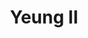 ---
layout: place
title: "Yeung II"
permalink: /new-jersey/hoboken/yeung-ii.html
stateAbbr: NJ
stateName: New Jersey
cityName: Hoboken
seo:
  name: "Yeung II"
  type: Restaurant
  links: http://www.yeung2sushi.com/
description: "Snug spot for dine-in or delivery Chinese & Japanese staples, plus sushi & vegetarian options. Yeung II serves delicious sushi in Hoboken, New Jersey. Try fresh Japanese dishes for a great dining experience. Available for takeout, delivery, lunch, and dinner."
place_id: ChIJNTW-MthZwokRsyTH5DySbdk
photos:
  - name: >-
      places/ChIJNTW-MthZwokRsyTH5DySbdk/photos/AeeoHcLtEv-mh54AdmfFvntB9d7lV00MIvAZ2vnUyH5ulP9T6gBscP1Ln_OmsMI37WtzGO0s2ZddntE6wCQ2KsPUTqrFjKHh6Fqn169hhIeMmlhyjt5aWln8lBztp7TeJcNlG7VQBwsPvC1PASolz1T9u-P7Xa8GF8Y83CqAe972wnk8ihLXLkfV5eBwNbPvnii9xR7ysOIaznyQt0L7GGUiXVeUmf4WrYPbqnhVzqRKX4k_Lufek7sX-eDjISJ4CBDm3g2LM4dJ7ts6n10hZeiPG-3r2bcmZS4PjCtJf5SuYy_YySjYQkpFWAtYj_D26ceWD8BLiX0gO4PuEnFqFXNXOYV-4Tf06lcbyJmlXgYS3XtBYEeqxDEJQfezYAtDqQd3fbsGbeslKHlprgsH_2yznvmSIUEbkQh-xlBMYqY4Rwm7mQ
    widthPx: 4032
    heightPx: 3024
    authorAttributions:
      - displayName: Marcello D'Aureli
        uri: https://maps.google.com/maps/contrib/104943397697325629919
        photoUri: >-
          https://lh3.googleusercontent.com/a-/ALV-UjXxnWLatdzKgRS_zOLFTq_cHBupr0kbgf972xXd4DoT1ADnXUYuHA=s100-p-k-no-mo
    flagContentUri: >-
      https://www.google.com/local/imagery/report/?cb_client=maps_api_places.places_api&image_key=!1e10!2sCIHM0ogKEICAgIDm-4XRVg&hl=en-US
    googleMapsUri: >-
      https://www.google.com/maps/place//data=!3m4!1e2!3m2!1sCIHM0ogKEICAgIDm-4XRVg!2e10!4m2!3m1!1s0x89c259d832be3535:0xd96d923ce4c724b3
  - name: >-
      places/ChIJNTW-MthZwokRsyTH5DySbdk/photos/AeeoHcJQB0OwPPII4l9e9eN5NAhvJaQ4wM9LR6jTw239wRwiCCeX-PE7ahdkd-BuAjLyTrD0nSBJ5tBsEQO4uRzQ-cGdeDKPept8spN7VIxodLo9B429JW7NyXT5o5I883t4ihsTTPH-wHYWo_94UxUKoNhR5rljgTq-ztT_jz3hN_V1QLreJrtrotOV7_T3j4KRCn5sf9-XE8h5KBCKIkHooaEdwEXjcltSqoS1ouLEZMVyxPO5JYbRbbUxU2OtweYb4fCrVnVhkQp0Xm1jUDMuKzyyS27kSC6unbSimmEgxLU
    widthPx: 600
    heightPx: 348
    authorAttributions:
      - displayName: Yeung II
        uri: https://maps.google.com/maps/contrib/108903509044911751943
        photoUri: >-
          https://lh3.googleusercontent.com/a-/ALV-UjVc0zXdvyH1D2d7g48PxMq1INdpH9trbznxzlaVO8912phR-g=s100-p-k-no-mo
    flagContentUri: >-
      https://www.google.com/local/imagery/report/?cb_client=maps_api_places.places_api&image_key=!1e10!2sAF1QipPln0xIVP94nTP5UdI4wDbdWnEt36ZUSvx3zaE&hl=en-US
    googleMapsUri: >-
      https://www.google.com/maps/place//data=!3m4!1e2!3m2!1sAF1QipPln0xIVP94nTP5UdI4wDbdWnEt36ZUSvx3zaE!2e10!4m2!3m1!1s0x89c259d832be3535:0xd96d923ce4c724b3
  - name: >-
      places/ChIJNTW-MthZwokRsyTH5DySbdk/photos/AeeoHcLW7a1oJoCKVs7B7v_vAmoQjC9qoWxgY1hLxMza4hiqrYiWEQ6pV1XCZXNFmvews5Lh0V6rrY9vv7l4oswk-_lHDipnMvFAc4zIs8uDjv8GmP50C4Qaa7ztploHTSdw0DaFgSUsr54d5O8QRjGx4Ex94AX-6Gmis_JcdDMTEgnRvfBtQexDRH3kPGk7dY7X1dGpB-_de5gTxKK1Xt8DBa_iyoyuZITbai_8ZDwDxc7EuZaK4YkuNMsiK8AwYVG2mXQACYmaChPxnrYZ62jAYYVvgNSOctAG6I9pqikjn7I
    widthPx: 1488
    heightPx: 983
    authorAttributions:
      - displayName: Yeung II
        uri: https://maps.google.com/maps/contrib/108903509044911751943
        photoUri: >-
          https://lh3.googleusercontent.com/a-/ALV-UjVc0zXdvyH1D2d7g48PxMq1INdpH9trbznxzlaVO8912phR-g=s100-p-k-no-mo
    flagContentUri: >-
      https://www.google.com/local/imagery/report/?cb_client=maps_api_places.places_api&image_key=!1e10!2sAF1QipPve5GRVIK-oYjaUKZE9dGKgQ8NqjYADNDnafs&hl=en-US
    googleMapsUri: >-
      https://www.google.com/maps/place//data=!3m4!1e2!3m2!1sAF1QipPve5GRVIK-oYjaUKZE9dGKgQ8NqjYADNDnafs!2e10!4m2!3m1!1s0x89c259d832be3535:0xd96d923ce4c724b3
  - name: >-
      places/ChIJNTW-MthZwokRsyTH5DySbdk/photos/AeeoHcJabboIOEbqzulWjKYxUONFLd0_82YbY9OpfImBx7E41CNPrvKsNN3i93X_VuXkUVcggVV5Gn01sRoid2kprqrKqRFg4_aYkX6AI6z27v4NUU790IigIKIr1xEfCKAV-Uesw7Yx5bLmZGIVZKxRag_6Z6__L6XneyToEN55mWbWARd1aGuAzm9azCLXlSQii7lYcHw_sgdRprdFYblREdQHum1t-HW6Rt83APJ-OYbbnpV9bsqUc96WU5nnQwLVLBY6gC0cZvL1wMefM8MOJPZAqh43c7f6oNg655zTmSJgG-sLtLOeIxzZBIFsJKroC0bxJe9-eHLwOzl5uGmMl8OVbLmk_mrLSn2Ns292jv7FuZkRzzUaogEnjxFG6w6r8pRqGP5znom6Jtv3PxSUpkTJgMiJBiVN5kWEPXdZ_H8zERc
    widthPx: 4032
    heightPx: 3024
    authorAttributions:
      - displayName: Ty Nie
        uri: https://maps.google.com/maps/contrib/106614937737848797307
        photoUri: >-
          https://lh3.googleusercontent.com/a-/ALV-UjUfHzKVeurYA67V56oFOc1FE9DykZR9One7910yONqQEucyUtY=s100-p-k-no-mo
    flagContentUri: >-
      https://www.google.com/local/imagery/report/?cb_client=maps_api_places.places_api&image_key=!1e10!2sCIHM0ogKEICAgICp2b-huwE&hl=en-US
    googleMapsUri: >-
      https://www.google.com/maps/place//data=!3m4!1e2!3m2!1sCIHM0ogKEICAgICp2b-huwE!2e10!4m2!3m1!1s0x89c259d832be3535:0xd96d923ce4c724b3
  - name: >-
      places/ChIJNTW-MthZwokRsyTH5DySbdk/photos/AeeoHcIPcyT5sRfftCvF7dfjA7P0rJkUXbC0nMhebHSr0v7ox-9P3vEqqy-GpOd2d59yOXW6kwFcEeM4o41hElL9CaMVxADzIHP2N2OMFt3XfX543tNMyC03OSyHsiyYa6lSjScFOU6B16fG2ArVI8SD5kKJzud3GR_sLEE8fGSIIPOtN1x2TYXzjbxdvBo02TiNuJ7BHAqAD-nrUArfInmibhVibEASiFHW9ynVRUJjDrn8NnhWbSUPc5s2XF2WGwe4QEkHYB7uv3V1ctByYMUwYnZ73GwQspkoJdF3x_9Vamg
    widthPx: 1500
    heightPx: 998
    authorAttributions:
      - displayName: Yeung II
        uri: https://maps.google.com/maps/contrib/108903509044911751943
        photoUri: >-
          https://lh3.googleusercontent.com/a-/ALV-UjVc0zXdvyH1D2d7g48PxMq1INdpH9trbznxzlaVO8912phR-g=s100-p-k-no-mo
    flagContentUri: >-
      https://www.google.com/local/imagery/report/?cb_client=maps_api_places.places_api&image_key=!1e10!2sAF1QipMKgJzgBDkNh9P6AF2O9P78zdOZ2RfnmWUnI3k&hl=en-US
    googleMapsUri: >-
      https://www.google.com/maps/place//data=!3m4!1e2!3m2!1sAF1QipMKgJzgBDkNh9P6AF2O9P78zdOZ2RfnmWUnI3k!2e10!4m2!3m1!1s0x89c259d832be3535:0xd96d923ce4c724b3
  - name: >-
      places/ChIJNTW-MthZwokRsyTH5DySbdk/photos/AeeoHcI-SmT64eHARdEZMf3F_Fy6deYM80C5cuDSxyie9kght4IEE9fq8xCwiz2X5rmiqoWEjbYBBZTQ0-C73DKXY---90bXDe2uDcNJ4OH0vqUlu0bNA4qkP_oHJzkVuqioXkB6w0pJdYDoZZ2gFGY1ISFpkOx8ztFkdlo1zP7pexaGT7qeePS8I_Y3yObWJ8pxYnuDSgizYX__QMqrpuVrfEUehobovlLrCuOXgP-wuDh4ddkMpGM2RbSE6n0XoQSq5QCcatBkOBjHLVrCqWC-un8IlTb4ri7E0b0ZzXGnOZ7NEUZl1mOAFpdewULLVXwzhcAEJ-d8g23QLYpkTbXM6HG12knlU7j1aT2AiQRS4V3lfz5kMhOmYQ1rHYAIjj9gAqdXjs6DKG-Vz-mEaYicg-GTknDyiN8tQcD6ICcbVINq0QHS
    widthPx: 3024
    heightPx: 4032
    authorAttributions:
      - displayName: Natasha C
        uri: https://maps.google.com/maps/contrib/118362468710284320173
        photoUri: >-
          https://lh3.googleusercontent.com/a-/ALV-UjVvVZAI76LFrxeWUhnPLl43WGUoJYwEyzdLCkn0lSd3KzjzAEtY=s100-p-k-no-mo
    flagContentUri: >-
      https://www.google.com/local/imagery/report/?cb_client=maps_api_places.places_api&image_key=!1e10!2sCIHM0ogKEICAgMCw9_nZ3gE&hl=en-US
    googleMapsUri: >-
      https://www.google.com/maps/place//data=!3m4!1e2!3m2!1sCIHM0ogKEICAgMCw9_nZ3gE!2e10!4m2!3m1!1s0x89c259d832be3535:0xd96d923ce4c724b3
  - name: >-
      places/ChIJNTW-MthZwokRsyTH5DySbdk/photos/AeeoHcKBUc2dM3wLoZH-eX1N6HUlvTV3q6AojYZymrzplSMDr-a3V7LkFQLKPtPAloSWfIqZ34C2qK8FGdBNTkJdOkI0RzFWKh0ERRLrH0JSd29Mn8yxdQNWjPqP2kEYXtPoJo47QjQC_z4IYNBngFvcWKhc7YtKyyPM3khGtASrqN5o81oKOdQ13RL_6HbqCgWB6FN1Kcg7BjqNYIlY1c2jnmf9FapJdsiAUPfURYLL2dOa1xgLhqfqpglqgTgIP0Jjg0WNkbtzinnezdpaJCiQmD7EFy6F4fLaP7_4OdTcI5Y
    widthPx: 1512
    heightPx: 2016
    authorAttributions:
      - displayName: Yeung II
        uri: https://maps.google.com/maps/contrib/108903509044911751943
        photoUri: >-
          https://lh3.googleusercontent.com/a-/ALV-UjVc0zXdvyH1D2d7g48PxMq1INdpH9trbznxzlaVO8912phR-g=s100-p-k-no-mo
    flagContentUri: >-
      https://www.google.com/local/imagery/report/?cb_client=maps_api_places.places_api&image_key=!1e10!2sAF1QipMoo_HyxdGm1BnbMBdIkFaGqUf9yT8sk0j1PEA&hl=en-US
    googleMapsUri: >-
      https://www.google.com/maps/place//data=!3m4!1e2!3m2!1sAF1QipMoo_HyxdGm1BnbMBdIkFaGqUf9yT8sk0j1PEA!2e10!4m2!3m1!1s0x89c259d832be3535:0xd96d923ce4c724b3
  - name: >-
      places/ChIJNTW-MthZwokRsyTH5DySbdk/photos/AeeoHcLvHRehqBu8GjqQgLdU0dPPogXyCJk1LDdLgadTOARshBe_IEpYB1eQEUz76KKMjAzcRryXN38WvEc5we_R6v_wsVmTvkrtYNDmJU5H3qV2u82CPPRzmmlSw_zvR7jaHXNcUNsOQBszEGM8ttWSYvyroNZuDz010m7MWA8g1uVBGbXRwoTRTwBsEaLQ-Ty2igRImIiNPH0NQXO3UFWflDwb4jLolDUOSz0mXJ8nYEtO_X8cK_lRbR_jbjgAeA9k5SWDSyva9uQ2SqIDFC4TsxBeMxBlTWUozH4j-7ekbgw
    widthPx: 1512
    heightPx: 2016
    authorAttributions:
      - displayName: Yeung II
        uri: https://maps.google.com/maps/contrib/108903509044911751943
        photoUri: >-
          https://lh3.googleusercontent.com/a-/ALV-UjVc0zXdvyH1D2d7g48PxMq1INdpH9trbznxzlaVO8912phR-g=s100-p-k-no-mo
    flagContentUri: >-
      https://www.google.com/local/imagery/report/?cb_client=maps_api_places.places_api&image_key=!1e10!2sAF1QipPZLBazQsGAF6Ez6db-_kya1NeAIvILrqQ1S-k&hl=en-US
    googleMapsUri: >-
      https://www.google.com/maps/place//data=!3m4!1e2!3m2!1sAF1QipPZLBazQsGAF6Ez6db-_kya1NeAIvILrqQ1S-k!2e10!4m2!3m1!1s0x89c259d832be3535:0xd96d923ce4c724b3
  - name: >-
      places/ChIJNTW-MthZwokRsyTH5DySbdk/photos/AeeoHcK8ioImxlk4s45XqbKZ1YGUpoMbmNGHxuhr81wuw7euglpkBDfnxR0uyh0PbqXtYWfKVlucGWPy_C5aVXDg380bTFg6S7HrhdiRbCmkt9l6PMyr9J-XYvDlyLVLlfe5MsqavZrcfWIxJmSQNuk8Xt-ejRdEKXnRpjcL-Y2fkbIPIDTeaoilBogjbX9GbAJFNgWhqzEwHT2BTmmNYiF586Ks8D00yYoakpXmtwDdUTZY8oFsg3--6CzUwDHdUG19AFoi71jVwYolKyff3Q8Ww7Gmh21SS8Gh5wW3dDuAMUkoM_5PalTCFVuP6NGNR_m6k_X1fTiyHchOHrIqtCc8NsdePjX-GvxoM6YPnwSLyptZfwjpMLGvVBfmnlfFxXNBigPibSCKK7V0PEsxpHmWDOvGetToynTbigkDuY1j9KNzGw
    widthPx: 3024
    heightPx: 4032
    authorAttributions:
      - displayName: 'N'
        uri: https://maps.google.com/maps/contrib/104078230862722040731
        photoUri: >-
          https://lh3.googleusercontent.com/a/ACg8ocLsLAr4WcAgBRFaQmm_VtnTmHnoWA6EijUgOYHOD9zxuXZs9dXq=s100-p-k-no-mo
    flagContentUri: >-
      https://www.google.com/local/imagery/report/?cb_client=maps_api_places.places_api&image_key=!1e10!2sCIHM0ogKEICAgICfqueTeA&hl=en-US
    googleMapsUri: >-
      https://www.google.com/maps/place//data=!3m4!1e2!3m2!1sCIHM0ogKEICAgICfqueTeA!2e10!4m2!3m1!1s0x89c259d832be3535:0xd96d923ce4c724b3
  - name: >-
      places/ChIJNTW-MthZwokRsyTH5DySbdk/photos/AeeoHcI68SQ9Sr4prdUq6m-aQ1oFj_3uhVOqwnBOoI52l-Li7zibWBw7AIvwIJVFeaGRFmhwl8WBkturwyYxooDL6t9lmMnWzaXF4ExLGeGYjY_yHefn7PiTgnnWoYOwxZyn21zlhsFeGSQGrACRABB5z-pqg2rpb7FT6PLhHgVKZfOD1ypzqtKCZcg2wLiLh79P1efc6aBxE5fx-3Y3z3DDx7Q5f2rbIIAtA4t5HB3Dy_kyUGKJ0GYGfgJ2R8Gw53FlROUQ84gBhMYLLWomwK7Rj0XMizE9ieAdJHcix2ZHlIo
    widthPx: 1512
    heightPx: 2016
    authorAttributions:
      - displayName: Yeung II
        uri: https://maps.google.com/maps/contrib/108903509044911751943
        photoUri: >-
          https://lh3.googleusercontent.com/a-/ALV-UjVc0zXdvyH1D2d7g48PxMq1INdpH9trbznxzlaVO8912phR-g=s100-p-k-no-mo
    flagContentUri: >-
      https://www.google.com/local/imagery/report/?cb_client=maps_api_places.places_api&image_key=!1e10!2sAF1QipNmVPwgZKqJvOdSh64smNb9iqLRi1w8F6LJk7Y&hl=en-US
    googleMapsUri: >-
      https://www.google.com/maps/place//data=!3m4!1e2!3m2!1sAF1QipNmVPwgZKqJvOdSh64smNb9iqLRi1w8F6LJk7Y!2e10!4m2!3m1!1s0x89c259d832be3535:0xd96d923ce4c724b3
address: 1120 Washington St, Hoboken, NJ 07030, USA
street: 1120 Washington St
city: Hoboken
state: NJ
zip: '07030'
country: USA
neighborhood: null
latitude: '40.750785'
longitude: '-74.027091'
accessibility_options:
  wheelchairAccessibleParking: false
business_status: OPERATIONAL
name: Yeung II
google_maps_links:
  directionsUri: >-
    https://www.google.com/maps/dir//''/data=!4m7!4m6!1m1!4e2!1m2!1m1!1s0x89c259d832be3535:0xd96d923ce4c724b3!3e0
  placeUri: https://maps.google.com/?cid=15667339468925772979
  writeAReviewUri: >-
    https://www.google.com/maps/place//data=!4m3!3m2!1s0x89c259d832be3535:0xd96d923ce4c724b3!12e1
  reviewsUri: >-
    https://www.google.com/maps/place//data=!4m4!3m3!1s0x89c259d832be3535:0xd96d923ce4c724b3!9m1!1b1
  photosUri: >-
    https://www.google.com/maps/place//data=!4m3!3m2!1s0x89c259d832be3535:0xd96d923ce4c724b3!10e5
primary_type: Asian Restaurant
opening_hours:
  regular: null
  current: null
secondary_opening_hours:
  regular:
    weekdayDescriptions: null
    type: null
  current:
    weekdayDescriptions: null
    type: null
phone: (201) 420-7197
price_level: PRICE_LEVEL_INEXPENSIVE
price_range: null
rating: '4.1'
rating_count: 0
website: http://www.yeung2sushi.com/
reviews:
  - name: >-
      places/ChIJNTW-MthZwokRsyTH5DySbdk/reviews/ChdDSUhNMG9nS0VJQ0FnSUNmcXVlVDJBRRAB
    relativePublishTimeDescription: 3 months ago
    rating: 2
    text:
      text: >-
        Came here tonight for the first time and was really disappointed with
        the service. We ordered many things - appetizers, sushi, and other
        dishes.


        One of the dishes was the Mongolian Beef. There were maybe 5 small
        pieces of beef in this dish, with the remainder being vegetables (mostly
        onion). Truly felt like an onion dish. Not good!


        The kicker - When we told the server, we hoped she would offer to bring
        out a little more extra beef. Or even apologize for us not liking it and
        ask if we want something else! Instead she had the nerve to say “if you
        wanted more beef you should have ordered the steak dish”.


        We were so shocked by this response that we paid our bill (almost $100)
        and decided never to come back. We absolutely would have been back had
        her response been even slightly empathetic or offering to make it
        “right” in any way.
      languageCode: en
    originalText:
      text: >-
        Came here tonight for the first time and was really disappointed with
        the service. We ordered many things - appetizers, sushi, and other
        dishes.


        One of the dishes was the Mongolian Beef. There were maybe 5 small
        pieces of beef in this dish, with the remainder being vegetables (mostly
        onion). Truly felt like an onion dish. Not good!


        The kicker - When we told the server, we hoped she would offer to bring
        out a little more extra beef. Or even apologize for us not liking it and
        ask if we want something else! Instead she had the nerve to say “if you
        wanted more beef you should have ordered the steak dish”.


        We were so shocked by this response that we paid our bill (almost $100)
        and decided never to come back. We absolutely would have been back had
        her response been even slightly empathetic or offering to make it
        “right” in any way.
      languageCode: en
    authorAttribution:
      displayName: 'N'
      uri: https://www.google.com/maps/contrib/104078230862722040731/reviews
      photoUri: >-
        https://lh3.googleusercontent.com/a/ACg8ocLsLAr4WcAgBRFaQmm_VtnTmHnoWA6EijUgOYHOD9zxuXZs9dXq=s128-c0x00000000-cc-rp-mo-ba4
    publishTime: '2024-12-28T02:15:31.714840Z'
    flagContentUri: >-
      https://www.google.com/local/review/rap/report?postId=ChdDSUhNMG9nS0VJQ0FnSUNmcXVlVDJBRRAB&d=17924085&t=1
    googleMapsUri: >-
      https://www.google.com/maps/reviews/data=!4m6!14m5!1m4!2m3!1sChdDSUhNMG9nS0VJQ0FnSUNmcXVlVDJBRRAB!2m1!1s0x89c259d832be3535:0xd96d923ce4c724b3
  - name: >-
      places/ChIJNTW-MthZwokRsyTH5DySbdk/reviews/ChdDSUhNMG9nS0VJQ0FnSUNmNzVpc19RRRAB
    relativePublishTimeDescription: 3 weeks ago
    rating: 5
    text:
      text: >-
        Delicious sushi, always fresh, fast, and reliable. One of my go to
        restaurants for delivery.


        Edit:

        I normally love this restaurant but today I received incorrect items in
        my delivery order. I ordered a shrimp asparagus hand roll and didn’t
        there was no shrimp. I ordered a kani salad with no crunch and there
        were tempura flakes. I also ordered a sushi entree special that comes
        with a spicy tuna avocado roll but I received a tuna avocado roll. Maybe
        it was an off night or their machine didn’t take my order correctly.
      languageCode: en
    originalText:
      text: >-
        Delicious sushi, always fresh, fast, and reliable. One of my go to
        restaurants for delivery.


        Edit:

        I normally love this restaurant but today I received incorrect items in
        my delivery order. I ordered a shrimp asparagus hand roll and didn’t
        there was no shrimp. I ordered a kani salad with no crunch and there
        were tempura flakes. I also ordered a sushi entree special that comes
        with a spicy tuna avocado roll but I received a tuna avocado roll. Maybe
        it was an off night or their machine didn’t take my order correctly.
      languageCode: en
    authorAttribution:
      displayName: Natasha C
      uri: https://www.google.com/maps/contrib/118362468710284320173/reviews
      photoUri: >-
        https://lh3.googleusercontent.com/a-/ALV-UjVvVZAI76LFrxeWUhnPLl43WGUoJYwEyzdLCkn0lSd3KzjzAEtY=s128-c0x00000000-cc-rp-mo-ba4
    publishTime: '2025-03-21T23:56:16.509157Z'
    flagContentUri: >-
      https://www.google.com/local/review/rap/report?postId=ChdDSUhNMG9nS0VJQ0FnSUNmNzVpc19RRRAB&d=17924085&t=1
    googleMapsUri: >-
      https://www.google.com/maps/reviews/data=!4m6!14m5!1m4!2m3!1sChdDSUhNMG9nS0VJQ0FnSUNmNzVpc19RRRAB!2m1!1s0x89c259d832be3535:0xd96d923ce4c724b3
  - name: >-
      places/ChIJNTW-MthZwokRsyTH5DySbdk/reviews/ChdDSUhNMG9nS0VJQ0FnSUNwMmVfdjFnRRAB
    relativePublishTimeDescription: a year ago
    rating: 5
    text:
      text: >-
        Recommend : maki rolls, miso soup

        Good: lo mein

        Ok: salad


        The maki rolls were nice though it seemed like the rice was a bit
        smooshed. We had salmon avocado, shrimp and cucumber, spicy California,
        spicy crunchy white tuna, spicy scallop avocado.


        The only critique is in the spicy crunchy rolls, the fish chunks are
        very fine and the fish texture/taste is not as apparent. Salmon in the
        salmon avocado was lovely and buttery though.


        I'm not sure others will like the miso soup, but I enjoyed it a lot and
        I don't normally like miso soup, so not sure how true miso soup
        enthusiasts will feel.


        Lol mein was tasty and the shrimp were AMAZING. Huge and not overcooked.
        Only comment on this one is the noodles were quite small and broken.


        Salad was seriously over sauced but the taste was ok.
      languageCode: en
    originalText:
      text: >-
        Recommend : maki rolls, miso soup

        Good: lo mein

        Ok: salad


        The maki rolls were nice though it seemed like the rice was a bit
        smooshed. We had salmon avocado, shrimp and cucumber, spicy California,
        spicy crunchy white tuna, spicy scallop avocado.


        The only critique is in the spicy crunchy rolls, the fish chunks are
        very fine and the fish texture/taste is not as apparent. Salmon in the
        salmon avocado was lovely and buttery though.


        I'm not sure others will like the miso soup, but I enjoyed it a lot and
        I don't normally like miso soup, so not sure how true miso soup
        enthusiasts will feel.


        Lol mein was tasty and the shrimp were AMAZING. Huge and not overcooked.
        Only comment on this one is the noodles were quite small and broken.


        Salad was seriously over sauced but the taste was ok.
      languageCode: en
    authorAttribution:
      displayName: Ty Nie
      uri: https://www.google.com/maps/contrib/106614937737848797307/reviews
      photoUri: >-
        https://lh3.googleusercontent.com/a-/ALV-UjUfHzKVeurYA67V56oFOc1FE9DykZR9One7910yONqQEucyUtY=s128-c0x00000000-cc-rp-mo-ba5
    publishTime: '2023-08-06T18:18:20.213740Z'
    flagContentUri: >-
      https://www.google.com/local/review/rap/report?postId=ChdDSUhNMG9nS0VJQ0FnSUNwMmVfdjFnRRAB&d=17924085&t=1
    googleMapsUri: >-
      https://www.google.com/maps/reviews/data=!4m6!14m5!1m4!2m3!1sChdDSUhNMG9nS0VJQ0FnSUNwMmVfdjFnRRAB!2m1!1s0x89c259d832be3535:0xd96d923ce4c724b3
  - name: >-
      places/ChIJNTW-MthZwokRsyTH5DySbdk/reviews/ChdDSUhNMG9nS0VJQ0FnSURiaUpTSmlBRRAB
    relativePublishTimeDescription: 8 months ago
    rating: 5
    text:
      text: >-
        Favorite sushi place ! Everything is always fresh and delicious 🤤
        highly recommend. One time I did pick up myself and found out that not
        only do they have the best sushi in town, but the staff are also nicest
        people!
      languageCode: en
    originalText:
      text: >-
        Favorite sushi place ! Everything is always fresh and delicious 🤤
        highly recommend. One time I did pick up myself and found out that not
        only do they have the best sushi in town, but the staff are also nicest
        people!
      languageCode: en
    authorAttribution:
      displayName: Valeriia Blunt
      uri: https://www.google.com/maps/contrib/106115765498166069808/reviews
      photoUri: >-
        https://lh3.googleusercontent.com/a-/ALV-UjUB7MnjS9SpWvpps3wP0ICWLZWZoVtmcGhsTBn621ltg7uUjHbf=s128-c0x00000000-cc-rp-mo-ba2
    publishTime: '2024-08-01T11:29:27.383478Z'
    flagContentUri: >-
      https://www.google.com/local/review/rap/report?postId=ChdDSUhNMG9nS0VJQ0FnSURiaUpTSmlBRRAB&d=17924085&t=1
    googleMapsUri: >-
      https://www.google.com/maps/reviews/data=!4m6!14m5!1m4!2m3!1sChdDSUhNMG9nS0VJQ0FnSURiaUpTSmlBRRAB!2m1!1s0x89c259d832be3535:0xd96d923ce4c724b3
  - name: >-
      places/ChIJNTW-MthZwokRsyTH5DySbdk/reviews/ChdDSUhNMG9nS0VJQ0FnSUNSX2VuTnhRRRAB
    relativePublishTimeDescription: 2 years ago
    rating: 5
    text:
      text: >-
        We loved our first  delicious order! Everything was absolutely carefully
        and generously prepared. Super fresh and yummy ! In the picture:
        Paradise plate (on the left) and Crazy Tuna and Godzilla special rolls
        on the right. Super happy  customers, we will definitely come back !
      languageCode: en
    originalText:
      text: >-
        We loved our first  delicious order! Everything was absolutely carefully
        and generously prepared. Super fresh and yummy ! In the picture:
        Paradise plate (on the left) and Crazy Tuna and Godzilla special rolls
        on the right. Super happy  customers, we will definitely come back !
      languageCode: en
    authorAttribution:
      displayName: Rita Murray
      uri: https://www.google.com/maps/contrib/101418843249046824008/reviews
      photoUri: >-
        https://lh3.googleusercontent.com/a-/ALV-UjUzeftgFZFk6_MiXX7YjpySaux6Iukgs-srFCXWKx5p6n0-NAkh=s128-c0x00000000-cc-rp-mo
    publishTime: '2023-04-09T02:35:11.064426Z'
    flagContentUri: >-
      https://www.google.com/local/review/rap/report?postId=ChdDSUhNMG9nS0VJQ0FnSUNSX2VuTnhRRRAB&d=17924085&t=1
    googleMapsUri: >-
      https://www.google.com/maps/reviews/data=!4m6!14m5!1m4!2m3!1sChdDSUhNMG9nS0VJQ0FnSUNSX2VuTnhRRRAB!2m1!1s0x89c259d832be3535:0xd96d923ce4c724b3
parking_options: null
payment_options:
  acceptsCreditCards: true
  acceptsDebitCards: true
  acceptsCashOnly: false
  acceptsNfc: true
allow_dogs: null
curbside_pickup: null
delivery: true
dine_in: true
good_for_children: true
good_for_groups: true
good_for_sports: false
live_music: false
menu_for_children: false
outdoor_seating: true
reservable: true
restroom: true
serves_beer: false
serves_breakfast: false
serves_brunch: null
serves_cocktails: false
serves_coffee: false
serves_dinner: true
serves_dessert: true
serves_lunch: true
serves_vegetarian_food: true
serves_wine: false
takeout: true
update_category: essentials
summary: >-
  Snug spot for dine-in or delivery Chinese & Japanese staples, plus sushi &
  vegetarian options.

---